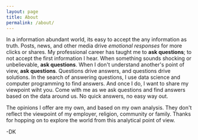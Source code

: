 ```yaml
---
layout: page
title: About
permalink: /about/
---
```


In a information abundant world, its easy to accept the any information as
truth.  Posts, news, and other media drive *emotional responses* for more clicks
or shares. My professional career has taught me to **ask questions**; to not accept
the first information I hear. When something sounds shocking or unbelievable, **ask questions**.
When I don't understand another's point of view, **ask questions**.  Questions drive answers,
and questions drive solutions. In the search of answering questions, I use 
data science and computer programming to find answers. And once I do, I want to
share my viewpoint wiht you. Come with me as we ask questions and find
answers based on the data around us.  No quick answers, no easy way out.


The opinions I offer are my own, and based on my own analysis. They don't 
reflect the viewpoint of my employer, religion, community or family.  Thanks
for hopping on to explore the world from this analytical point of view.

-DK
